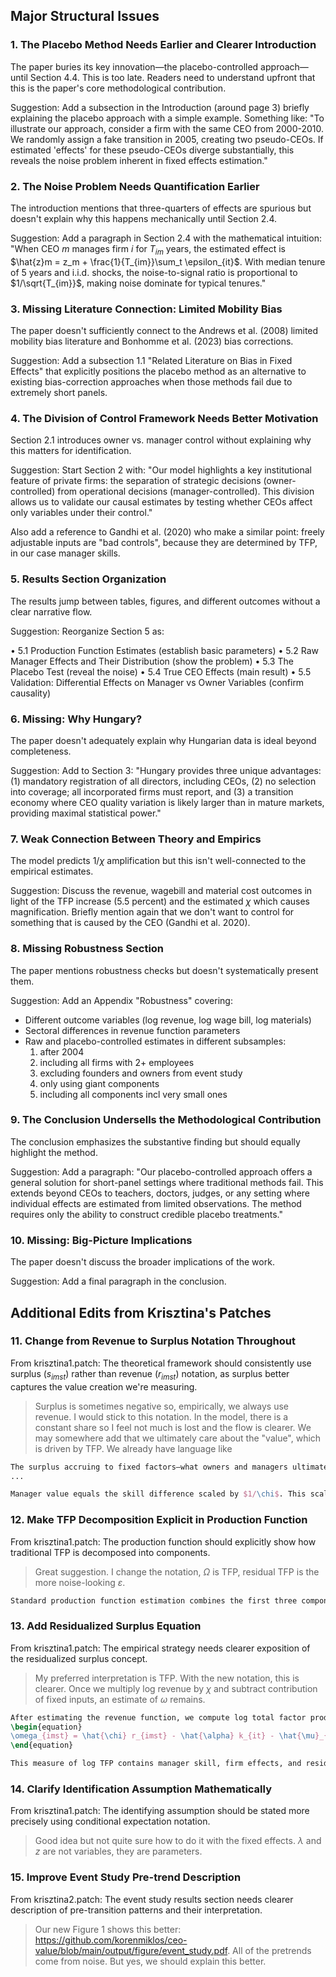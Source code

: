 ## Major Structural Issues

### 1. The Placebo Method Needs Earlier and Clearer Introduction

The paper buries its key innovation—the placebo-controlled approach—until Section 4.4. This is too late. Readers need to understand upfront that this is the paper's core methodological contribution.

Suggestion: Add a subsection in the Introduction (around page 3) briefly
explaining the placebo approach with a simple example. Something like: "To illustrate our approach, consider a firm with the same CEO from 2000-2010. We randomly assign a fake transition in 2005, creating two pseudo-CEOs. If estimated 'effects' for these pseudo-CEOs diverge substantially, this reveals the noise problem inherent in fixed effects estimation."

### 2. The Noise Problem Needs Quantification Earlier

The introduction mentions that three-quarters of effects are spurious but doesn't explain why this happens mechanically until Section 2.4.

Suggestion: Add a paragraph in Section 2.4 with the mathematical intuition: "When CEO $m$ manages firm $i$ for $T_{im}$ years, the estimated effect is $\hat{z}m = z_m + \frac{1}{T_{im}}\sum_t \epsilon_{it}$. With median tenure of 5 years and i.i.d. shocks, the noise-to-signal ratio is proportional to $1/\sqrt{T_{im}}$, making noise dominate for typical tenures."

### 3. Missing Literature Connection: Limited Mobility Bias

The paper doesn't sufficiently connect to the Andrews et al. (2008) limited mobility bias literature and Bonhomme et al. (2023) bias corrections.

Suggestion: Add a subsection 1.1 "Related Literature on Bias in Fixed Effects" that explicitly positions the placebo method as an alternative to existing bias-correction approaches when those methods fail due to extremely short panels.

### 4. The Division of Control Framework Needs Better Motivation

Section 2.1 introduces owner vs. manager control without explaining why this matters for identification.

Suggestion: Start Section 2 with: "Our model highlights a key institutional feature of private firms: the separation of strategic decisions (owner-controlled) from operational decisions (manager-controlled). This division allows us to validate our causal estimates by testing whether CEOs affect only variables under their control."

Also add a reference to Gandhi et al. (2020) who make a similar point: freely adjustable inputs are "bad controls", because they are determined by TFP, in our case manager skills.

### 5. Results Section Organization

The results jump between tables, figures, and different outcomes without a clear narrative flow.

Suggestion: Reorganize Section 5 as:

• 5.1 Production Function Estimates (establish basic parameters)
• 5.2 Raw Manager Effects and Their Distribution (show the problem)
• 5.3 The Placebo Test (reveal the noise)
• 5.4 True CEO Effects (main result)
• 5.5 Validation: Differential Effects on Manager vs Owner Variables (confirm causality)

### 6. Missing: Why Hungary?

The paper doesn't adequately explain why Hungarian data is ideal beyond completeness.

Suggestion: Add to Section 3: "Hungary provides three unique advantages: (1) mandatory registration of all directors, including CEOs, (2) no selection into coverage; all incorporated firms must report, and (3) a transition economy where CEO quality variation is likely larger than in mature markets, providing maximal statistical power."

### 7. Weak Connection Between Theory and Empirics

The model predicts $1/\chi$ amplification but this isn't well-connected to the empirical estimates.

Suggestion: Discuss the revenue, wagebill and material cost outcomes in light of the TFP increase (5.5 percent) and the estimated $\chi$ which causes magnification. Briefly mention again that we don't want to control for something that is caused by the CEO (Gandhi et al. 2020).

### 8. Missing Robustness Section

The paper mentions robustness checks but doesn't systematically present them.

Suggestion: Add an Appendix "Robustness" covering:

- Different outcome variables (log revenue, log wage bill, log materials)
- Sectoral differences in revenue function parameters
- Raw and placebo-controlled estimates in different subsamples: 
    1. after 2004
    2. including all firms with 2+ employees
    3. excluding founders and owners from event study
    4. only using giant components
    5. including all components incl very small ones

### 9. The Conclusion Undersells the Methodological Contribution

The conclusion emphasizes the substantive finding but should equally highlight the method.

Suggestion: Add a paragraph: "Our placebo-controlled approach offers a general solution for short-panel settings where traditional methods fail. This extends beyond CEOs to teachers, doctors, judges, or any setting where individual effects are estimated from limited observations. The method requires only the ability to construct credible placebo treatments."

### 10. Missing: Big-Picture Implications

The paper doesn't discuss the broader implications of the work. 

Suggestion: Add a final paragraph in the conclusion.

## Additional Edits from Krisztina's Patches

### 11. Change from Revenue to Surplus Notation Throughout

From krisztina1.patch: The theoretical framework should consistently use surplus ($s_{imst}$) rather than revenue ($r_{imst}$) notation, as surplus better captures the value creation we're measuring.

> Surplus is sometimes negative so, empirically, we always use revenue. I would stick to this notation. In the model, there is a constant share so I feel not much is lost and the flow is clearer. We may somewhere add that we ultimately care about the "value", which is driven by TFP. We already have language like

```latex
The surplus accruing to fixed factors—what owners and managers ultimately care about—equals revenue minus payments to variable inputs:
...

Manager value equals the skill difference scaled by $1/\chi$. This scaling reflects the leverage effect: a 1\% increase in manager skill generates a $(1/\chi)\%$ increase in revenue and, hence, surplus.
```
### 12. Make TFP Decomposition Explicit in Production Function

From krisztina1.patch: The production function should explicitly show how traditional TFP is decomposed into components.

> Great suggestion. I change the notation, $\Omega$ is TFP, residual TFP is the more noise-looking $\varepsilon$. 

```latex
Standard production function estimation combines the first three components into a single measure: $\Omega_{it} = A_i Z_m \varepsilon_{it}$, called total factor productivity (TFP). Our framework decomposes TFP into firm-specific advantages ($A_i$), manager-specific skill ($Z_m$), and residual productivity shocks ($\varepsilon_{it}$) to identify the manager's contribution.
```

### 13. Add Residualized Surplus Equation

From krisztina1.patch: The empirical strategy needs clearer exposition of the residualized surplus concept.

> My preferred interpretation is TFP. With the new notation, this is clearer. Once we multiply log revenue by $\chi$ and subtract contribution of fixed inputs, an estimate of $\omega$ remains.

```latex
After estimating the revenue function, we compute log total factor productivity by removing the contribution of capital from revenue:
\begin{equation}
\omega_{imst} = \hat{\chi} r_{imst} - \hat{\alpha} k_{it} - \hat{\mu}_{st} = z_m + a_i + \epsilon_{it}
\end{equation}

This measure of log TFP contains manager skill, firm effects, and residual productivity. In standard production function estimation, this entire term would be treated as a single TFP measure. Our decomposition separates the manager contribution from other sources of productivity.
```
### 14. Clarify Identification Assumption Mathematically

From krisztina1.patch: The identifying assumption should be stated more precisely using conditional expectation notation.

> Good idea but not quite sure how to do it with the fixed effects. $\lambda$ and $z$ are not variables, they are parameters.

### 15. Improve Event Study Pre-trend Description

From krisztina2.patch: The event study results section needs clearer description of pre-transition patterns and their interpretation.

> Our new Figure 1 shows this better: https://github.com/korenmiklos/ceo-value/blob/main/output/figure/event_study.pdf. All of the pretrends come from noise. But yes, we should explain this better.


